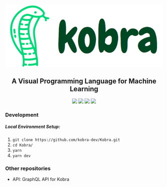 <p align="center">
  <img height="200" src=".github/readme_logo.png" alt="Kobra logo" />
  <h2 align="center">A Visual Programming Language for Machine Learning</h2>
</p>
<p align="center">
<img src="https://api.netlify.com/api/v1/badges/e4c1240b-6c4c-46ba-85b5-c5f61d4354e7/deploy-status" href="https://app.netlify.com/sites/kobra/deploys" />
<img src="https://github.com/kobra-dev/Kobra/workflows/CI/badge.svg" />
<img src="https://tinyurl.com/built-on-blockly" href="https://github.com/google/blockly" />
<img src="https://img.shields.io/badge/License-MIT-blue.svg" href="https://github.com/kobra-dev/Kobra/tree/dev/LICENSE" />
</p>

### Development
##### Local Environment Setup:
1. `git clone https://github.com/kobra-dev/Kobra.git`
2. `cd Kobra/`
3. `yarn`
4. `yarn dev`

### Other repositories
 - API: GraphQL API for Kobra
